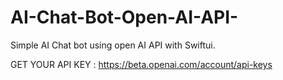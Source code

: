 # AI-Chat-Bot-Open-AI-API-
Simple AI Chat bot using open AI API with Swiftui.

GET YOUR API KEY : https://beta.openai.com/account/api-keys
